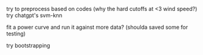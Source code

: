 try to preprocess based on codes (why the hard cutoffs at <3 wind speed?)
try chatgpt's svm-knn


fit a power curve and run it against more data? (shoulda saved some for testing)

try bootstrapping